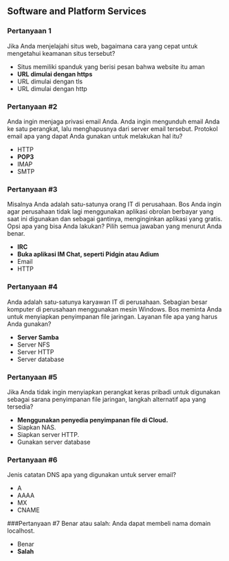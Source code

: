 ## Software and Platform Services

### Pertanyaan 1
Jika Anda menjelajahi situs web, bagaimana cara yang cepat untuk mengetahui keamanan situs tersebut?

* Situs memiliki spanduk yang berisi pesan bahwa website itu aman
* **URL dimulai dengan https**
* URL dimulai dengan tls
* URL dimulai dengan http

### Pertanyaan #2
Anda ingin menjaga privasi email Anda. Anda ingin mengunduh email Anda ke satu perangkat, lalu menghapusnya dari server email tersebut. Protokol email apa yang dapat Anda gunakan untuk melakukan hal itu?

* HTTP
* **POP3**
* IMAP
* SMTP

### Pertanyaan #3
Misalnya Anda adalah satu-satunya orang IT di perusahaan. Bos Anda ingin agar perusahaan tidak lagi menggunakan aplikasi obrolan berbayar yang saat ini digunakan dan sebagai gantinya, menginginkan aplikasi yang gratis. Opsi apa yang bisa Anda lakukan? Pilih semua jawaban yang menurut Anda benar.

* **IRC**
* **Buka aplikasi IM Chat, seperti Pidgin atau Adium**
* Email
* HTTP

### Pertanyaan #4
Anda adalah satu-satunya karyawan IT di perusahaan. Sebagian besar komputer di perusahaan menggunakan mesin Windows. Bos meminta Anda untuk menyiapkan penyimpanan file jaringan. Layanan file apa yang harus Anda gunakan?

* **Server Samba**
* Server NFS
* Server HTTP
* Server database

### Pertanyaan #5
Jika Anda tidak ingin menyiapkan perangkat keras pribadi untuk digunakan sebagai sarana penyimpanan file jaringan, langkah alternatif apa yang tersedia?

* **Menggunakan penyedia penyimpanan file di Cloud.**
* Siapkan NAS.
* Siapkan server HTTP.
* Gunakan server database

### Pertanyaan #6
Jenis catatan DNS apa yang digunakan untuk server email?

* A
* AAAA
* MX
* CNAME

###Pertanyaan #7
Benar atau salah: Anda dapat membeli nama domain localhost.

* Benar
* **Salah**
